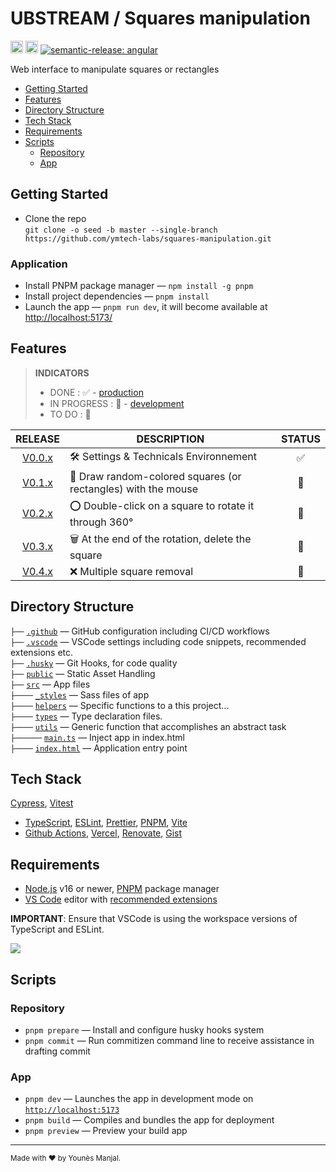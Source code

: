 # UBSTREAM / Squares manipulation

<a href="http://www.typescriptlang.org/"><img src="https://img.shields.io/badge/%3C%2F%3E-TypeScript-%230074c1.svg?style=flat-square" height="20"></a>
<a href="https://twitter.com/younesmjl"><img src="https://img.shields.io/twitter/follow/younesmjl.svg?style=social&label=Follow&maxAge=3600" height="20"></a>
[![semantic-release: angular](https://img.shields.io/badge/semantic--release-angular-e10079?logo=semantic-release)](https://github.com/semantic-release/semantic-release)

Web interface to manipulate squares or rectangles

-   [Getting Started](#getting-started)
-   [Features](#features)
-   [Directory Structure](#directory-sructure)
-   [Tech Stack](#tech-stack)
-   [Requirements](#requirements)
-   [Scripts](#scripts)
    -   [Repository](#repository)
    -   [App](#app)

## Getting Started <a name="getting-started"></a>

-   Clone the repo<br />
    `git clone -o seed -b master --single-branch https://github.com/ymtech-labs/squares-manipulation.git`

### Application

-   Install PNPM package manager — `npm install -g pnpm`
-   Install project dependencies — `pnpm install`
-   Launch the app — `pnpm run dev`, it will become available at [http://localhost:5173/](http://localhost:5173/)

## Features <a name="features"></a>

> **INDICATORS**
>
> -   DONE : ✅ - [production]()
> -   IN PROGRESS : 🔁 - [development]()
> -   TO DO : 🚧

|                                      RELEASE                                       | DESCRIPTION                                                   | STATUS |
| :--------------------------------------------------------------------------------: | ------------------------------------------------------------- | :----: |
| [V0.0.x](https://github.com/ymtech-labs/squares-manipulation/releases/tag/v.0.0.0) | 🛠️ Settings & Technicals Environnement                        |   ✅   |
|                                     [V0.1.x]()                                     | 🔲 Draw random-colored squares (or rectangles) with the mouse |   🚧   |
|                                     [V0.2.x]()                                     | ⭕ Double-click on a square to rotate it through 360°         |   🚧   |
|                                     [V0.3.x]()                                     | 🗑️ At the end of the rotation, delete the square              |   🚧   |
|                                     [V0.4.x]()                                     | ❌ Multiple square removal                                    |   🚧   |

## Directory Structure <a name="directory-sructure"></a>

`├──` [`.github`](.github) — GitHub configuration including CI/CD workflows<br>
`├──` [`.vscode`](.vscode) — VSCode settings including code snippets, recommended extensions etc.<br>
`├──` [`.husky`](.husky) — Git Hooks, for code quality<br>
`├──` [`public`](./public) — Static Asset Handling <br>
`├──` [`src`](./src) — App files <br>
`├────` [`_styles`](./src/_styles) — Sass files of app <br>
`├────` [`helpers`](./src/helpers) — Specific functions to a this project... <br>
`├────` [`types`](./src/types) — Type declaration files.<br>
`├────` [`utils`](./src/utils) — Generic function that accomplishes an abstract task <br>
`├──────` [`main.ts`](./src/main.ts) — Inject app in index.html<br>
`├────` [`index.html`](./index.html) — Application entry point<br>

## Tech Stack <a name="tech-stack"></a>

[Cypress](https://github.com/cypress-io/cypress/), [Vitest](https://vitest.dev/)

-   [TypeScript](https://www.typescriptlang.org/),
    [ESLint](https://eslint.org/), [Prettier](https://prettier.io/),
    [PNPM](https://pnpm.io/fr),
    [Vite](https://vitejs.dev/)
-   [Github Actions](https://docs.github.com/en/actions), [Vercel](https://vercel.com), [Renovate](https://github.com/renovatebot/renovate), [Gist](https://gist.github.com/)

## Requirements <a name="requirements"></a>

-   [Node.js](https://nodejs.org/) v16 or newer, [PNPM](https://pnpm.io) package manager
-   [VS Code](https://code.visualstudio.com/) editor with [recommended extensions](.vscode/extensions.json)

**IMPORTANT**: Ensure that VSCode is using the workspace versions of TypeScript and ESLint.

![](https://files.tarkus.me/typescript-workspace.png)

## Scripts <a name="scripts"></a>

### Repository <a name="repository"></a>

-   `pnpm prepare` — Install and configure husky hooks system
-   `pnpm commit` — Run commitizen command line to receive assistance in drafting commit

### App <a name="app"></a>

-   `pnpm dev` — Launches the app in development mode on [`http://localhost:5173`](http://localhost:5173/)
-   `pnpm build` — Compiles and bundles the app for deployment
-   `pnpm preview` — Preview your build app

---

<sup>Made with ♥ by Younès Manjal.</sup>
